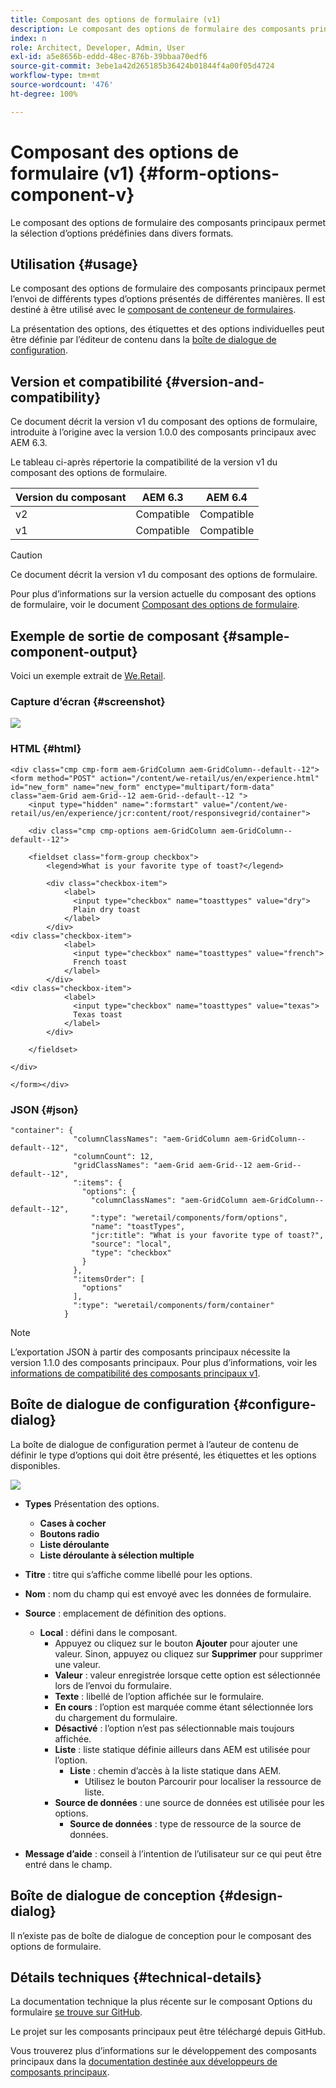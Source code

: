 ```yaml
---
title: Composant des options de formulaire (v1)
description: Le composant des options de formulaire des composants principaux permet la sélection d’options prédéfinies dans divers formats.
index: n
role: Architect, Developer, Admin, User
exl-id: a5e8656b-eddd-48ec-876b-39bbaa70edf6
source-git-commit: 3ebe1a42d265185b36424b01844f4a00f05d4724
workflow-type: tm+mt
source-wordcount: '476'
ht-degree: 100%

---
```


# Composant des options de formulaire (v1) {#form-options-component-v}

Le composant des options de formulaire des composants principaux permet la sélection d’options prédéfinies dans divers formats.

## Utilisation {#usage}

Le composant des options de formulaire des composants principaux permet l’envoi de différents types d’options présentés de différentes manières. Il est destiné à être utilisé avec le [composant de conteneur de formulaires](form-container-v1.md).

La présentation des options, des étiquettes et des options individuelles peut être définie par l’éditeur de contenu dans la [boîte de dialogue de configuration](#configure-dialog).

## Version et compatibilité {#version-and-compatibility}

Ce document décrit la version v1 du composant des options de formulaire, introduite à l’origine avec la version 1.0.0 des composants principaux avec AEM 6.3.

Le tableau ci-après répertorie la compatibilité de la version v1 du composant des options de formulaire.

| Version du composant | AEM 6.3 | AEM 6.4 |
|--- |--- |--- |
| v2 | Compatible | Compatible |
| v1 | Compatible | Compatible |

>[!CAUTION]
>
>Ce document décrit la version v1 du composant des options de formulaire.
>
>Pour plus d’informations sur la version actuelle du composant des options de formulaire, voir le document [Composant des options de formulaire](/help/components/forms/form-options.md).

## Exemple de sortie de composant {#sample-component-output}

Voici un exemple extrait de [We.Retail](https://helpx.adobe.com/fr/experience-manager/6-4/sites/developing/using/we-retail.html).

### Capture d’écran {#screenshot}

![](/help/assets/chlimage_1-89.png)

### HTML {#html}

```
<div class="cmp cmp-form aem-GridColumn aem-GridColumn--default--12">
<form method="POST" action="/content/we-retail/us/en/experience.html" id="new_form" name="new_form" enctype="multipart/form-data" class="aem-Grid aem-Grid--12 aem-Grid--default--12 ">
    <input type="hidden" name=":formstart" value="/content/we-retail/us/en/experience/jcr:content/root/responsivegrid/container">
    
    <div class="cmp cmp-options aem-GridColumn aem-GridColumn--default--12">

    <fieldset class="form-group checkbox">
        <legend>What is your favorite type of toast?</legend>
        
        <div class="checkbox-item">
            <label>
              <input type="checkbox" name="toasttypes" value="dry">
              Plain dry toast
            </label>
        </div>
<div class="checkbox-item">
            <label>
              <input type="checkbox" name="toasttypes" value="french">
              French toast
            </label>
        </div>
<div class="checkbox-item">
            <label>
              <input type="checkbox" name="toasttypes" value="texas">
              Texas toast
            </label>
        </div>

    </fieldset>
    
</div>
    
</form></div>
```

### JSON {#json}

```
"container": {
              "columnClassNames": "aem-GridColumn aem-GridColumn--default--12",
              "columnCount": 12,
              "gridClassNames": "aem-Grid aem-Grid--12 aem-Grid--default--12",
              ":items": {
                "options": {
                  "columnClassNames": "aem-GridColumn aem-GridColumn--default--12",
                  ":type": "weretail/components/form/options",
                  "name": "toastTypes",
                  "jcr:title": "What is your favorite type of toast?",
                  "source": "local",
                  "type": "checkbox"
                }
              },
              ":itemsOrder": [
                "options"
              ],
              ":type": "weretail/components/form/container"
            }
```

>[!NOTE]
>
>L’exportation JSON à partir des composants principaux nécessite la version 1.1.0 des composants principaux. Pour plus d’informations, voir les [informations de compatibilité des composants principaux v1](/help/versions.md).

## Boîte de dialogue de configuration {#configure-dialog}

La boîte de dialogue de configuration permet à l’auteur de contenu de définir le type d’options qui doit être présenté, les étiquettes et les options disponibles.

![](/help/assets/chlimage_1-90.png)

* **Types**
Présentation des options.

   * **Cases à cocher**
   * **Boutons radio**
   * **Liste déroulante**
   * **Liste déroulante à sélection multiple**

* **Titre** : titre qui s’affiche comme libellé pour les options.
* **Nom** : nom du champ qui est envoyé avec les données de formulaire.
* **Source** : emplacement de définition des options.

   * **Local** : défini dans le composant.
      * Appuyez ou cliquez sur le bouton **Ajouter** pour ajouter une valeur. Sinon, appuyez ou cliquez sur **Supprimer** pour supprimer une valeur.
      * **Valeur** : valeur enregistrée lorsque cette option est sélectionnée lors de l’envoi du formulaire.
      * **Texte** : libellé de l’option affichée sur le formulaire.
      * **En cours** : l’option est marquée comme étant sélectionnée lors du chargement du formulaire.
      * **Désactivé** : l’option n’est pas sélectionnable mais toujours affichée.
      * **Liste** : liste statique définie ailleurs dans AEM est utilisée pour l’option.
         * **Liste** : chemin d’accès à la liste statique dans AEM.
            * Utilisez le bouton Parcourir pour localiser la ressource de liste.
      * **Source de données** : une source de données est utilisée pour les options.
         * **Source de données** : type de ressource de la source de données.
* **Message d’aide** : conseil à l’intention de l’utilisateur sur ce qui peut être entré dans le champ.

## Boîte de dialogue de conception {#design-dialog}

Il n’existe pas de boîte de dialogue de conception pour le composant des options de formulaire.

## Détails techniques {#technical-details}

La documentation technique la plus récente sur le composant Options du formulaire [se trouve sur GitHub](https://github.com/adobe/aem-core-wcm-components/tree/master/content/src/content/jcr_root/apps/core/wcm/components/form/options/v1/options).

Le projet sur les composants principaux peut être téléchargé depuis GitHub.

Vous trouverez plus d’informations sur le développement des composants principaux dans la [documentation destinée aux développeurs de composants principaux](/help/developing/overview.md).
